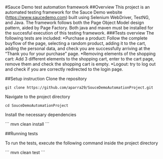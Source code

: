 #Sauce Demo test automation framework
##Overview
This project is an automated testing framework for the Sauce Demo website (https://www.saucedemo.com) built using Selenium WebDriver, TestNG, and Java. 
The framework follows both the Page Object Model design pattern, aided by Page Factory. Both java and maven must be installed for the succesful execution of this testing framework.
###Tests overview
The following tests are included:
*Purchase a product: Follow the complete buyflow of the page, selecting a random product, adding it to the cart, adding the personal data, and check you are 
successfully arriving at the “Thank you for your purchase” page.
*Removing elements of the shopping cart: Add 3 different elements to the shopping cart, enter to the cart page, remove them and check the shopping cart is empty.
*Logout: try to log out and check if you are correctly redirected to the login page.

##Setup instruction
Clone the repository

```
git clone https://github.com/aparra29/SouceDemoAutomationProject.git
```

Navigate to the project directory

```
cd SouceDemoAutomationProject
```

Install the necessary dependencies

´´´
mvn clean install
´´´

##Running tests 

To run the tests, execute the following command inside the project directory

´´´
mvn clean test
´´´

